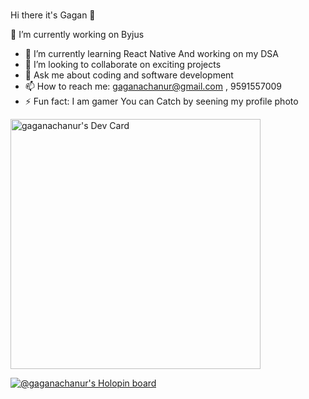 ### 
Hi there it's Gagan 👋

<!--
**Gaganachanur/Gaganachanur** is a ✨ _special_ ✨ repository because its `README.md` (this file) appears on your GitHub profile.

Here are some ideas to get you started:
-->

🔭 I’m currently working on Byjus
- 🌱 I’m currently learning React Native And working on my DSA
- 👯 I’m looking to collaborate on exciting projects
- 💬 Ask me about coding and software development
- 📫 How to reach me: gaganachanur@gmail.com , 9591557009
- ⚡ Fun fact: I am gamer You can Catch by seening my profile photo

<a href="https://app.daily.dev/Gagan0007"><img src="https://api.daily.dev/devcards/8e863ed190c34a43b29e359a6ed939d8.png?r=i0d" width="400" alt="gaganachanur's Dev Card"/></a>

[![@gaganachanur's Holopin board](https://holopin.me/gaganachanur)](https://holopin.io/@gaganachanur)
